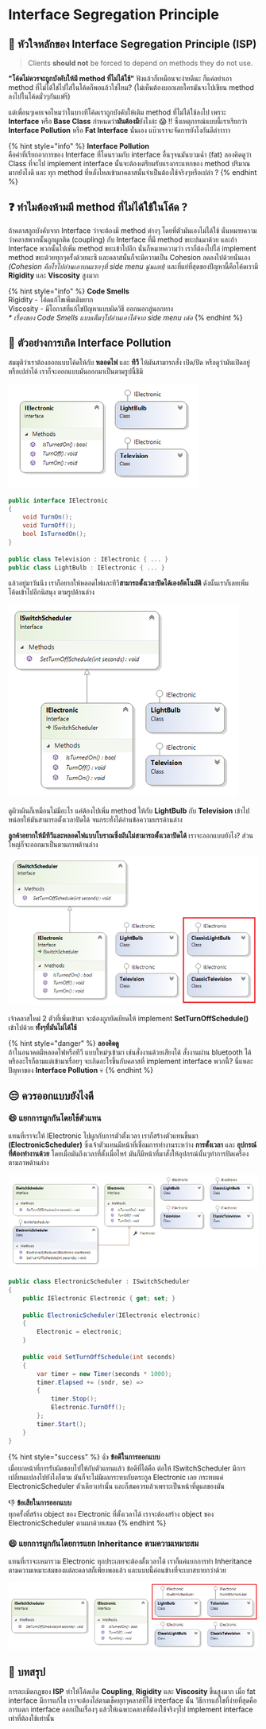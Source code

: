 # Interface Segregation Principle

## 👑 หัวใจหลักของ Interface Segregation Principle \(ISP\)

> Clients **should not** be forced to depend on methods they do not use.

**"โค้ดไม่ควรจะถูกบังคับให้มี method ที่ไม่ได้ใช้"** ฟังแล้วก็เหมือนจะง่ายดีนะ ก็แค่อย่าเอา method ที่ไม่ได้ใช่ไปใส่ในโค้ดก็พอแล้วใช่ไหม? \(ไม่เห็นต้องบอกเลยใครมันจะไปเขียน method ลงไปในโค้ดมั่วๆกันแฟร๊\) 

แต่เพื่อนๆเคยเจอไหมว่าในบางทีโค้ดเราถูกบังคับให้เติม method ที่ไม่ได้ใช้ลงไป เพราะ **Interface** หรือ **Base Class** กำหนดว่า**มันต้องมี**ยังไงล่ะ 😱 !! ซึ่งเหตุการณ์แบบนี้เราเรียกว่า **Interface Pollution** หรือ **Fat Interface** นั่นเอง แบ๊วเราจะจัดการยังไงกันดีล่าาาาา 

{% hint style="info" %}
**Interface Pollution**  
คือคำที่เรียกอาการของ Interface ที่โดนรวมกับ interface อื่นๆจนมันบวมฉ่ำ \(fat\) ลองคิดดูว่า Class ที่จะไป implement interface นั้นจะต้องเตรียมรับแรงกระแทกของ method ปริมาณมากยังไงดี และ ทุก method ที่หลั่งไหลเข้ามาคลาสนั้นจำเป็นต้องใช้จริงๆหรือเปล่า ?
{% endhint %}

## ❓ ทำไมต้องห้ามมี method ที่ไม่ได้ใช้ในโค้ด ?

ถ้าคลาสถูกบังคับจาก Interface ว่าจะต้องมี method ต่างๆ โดยที่ตัวมันเองไม่ได้ใช้ นั่นหมายความว่าคลาสพวกนั้นถูกผูกติด \(coupling\) กับ Interface ที่มี method ขยะปนมาด้วย และถ้า Interface พวกนั้นไปเพิ่ม method ขยะเข้าไปอีก นั่นก็หมายความว่า เราก็ต้องไปไล่ implement method ขยะด้วยทุกๆครั้งด้วยนะซิ และคลาสนั้นก็จะมีความเป็น Cohesion ลดลงไปด้วยนั่นเอง _\(Cohesion คือไรไปอ่านเอาบนแรกๆที่ side menu นู่นเลย\)_ และที่แย่ที่สุดของปัญหานี้คือโค้ดเรามี **Rigidity** และ **Viscosity** สูงมาก

{% hint style="info" %}
**Code Smells**  
Rigidity - โค้ดแก้ไขเพิ่มเติมยาก  
Viscosity - มีโอกาสที่แก้ไขปัญหาแบบผิดวิธี ออกนอกลู่นอกทาง  
_\* เรื่องของ Code Smells แบบเต็มๆไปอ่านเอาได้จาก side menu เด้อ_
{% endhint %}

## 🥶 ตัวอย่างการเกิด Interface Pollution

สมมุติว่าเราต้องออกแบบโค้ดให้กับ **หลอดไฟ** และ **ทีวี** ให้มันสามารถสั่ง เปิด/ปิด หรือดูว่ามันเปิดอยู่หรือเปล่าได้ เราก็จะออกแบบมันออกมาเป็นตามรูปนี้ชิมิ

![](../../.gitbook/assets/image%20%2885%29.png)

```csharp
public interface IElectronic
{
    void TurnOn();
    void TurnOff();
    bool IsTurnedOn();
}

public class Television : IElectronic { ... }
public class LightBulb : IElectronic { ... }
```

แล้วอยู่มาวันนึง เราก็อยากให้หลอดไฟและทีวี**สามารถตั้งเวลาปิดได้เองอัตโนมัติ** ดังนั้นเราก็เลยเพิ่มโค้ดเข้าไปอีกนิสนุง ตามรูปด้านล่าง

![](../../.gitbook/assets/image%20%2871%29.png)

ดูผิวเผินก็เหมือนไม่มีอะไร แค่ต้องไปเพิ่ม method ให้กับ **LightBulb** กับ **Television** เข้าไปหน่อยให้มันสามารถตั้งเวลาปิดได้ จนกระทั่งได้อ่านข้อความบรรด้านล่าง

**ลูกค้าอยากให้มีทีวีและหลอดไฟแบบโบราณซึ่งมันไม่สามารถตั้งเวลาปิดได้** เราจะออกแบบยังไง? ส่วนใหญ่ก็จะออกมาเป็นตามภาพด้านล่าง

![](../../.gitbook/assets/image%20%2877%29.png)

เจ้าคลาสใหม่ 2 ตัวที่เพิ่มเข้ามา จะต้องถูกยัดเยียดให้ implement **SetTurnOffSchedule\(\)** เข้าไปด้วย **ทั้งๆที่มันไม่ได้ใช้**

{% hint style="danger" %}
**ลองคิดดู**  
ถ้าในอนาคตมีหลอดไฟหรือทีวี แบบใหม่ๆเข้ามา เช่นสั่งงานด้วยเสียงได้ สั่งงานผ่าน bluetooth ได้ หรืออะไรก็ตามแต่เข้ามาเรื่อยๆ จะเกิดอะไรขึ้นกับคลาสที่ implement interface พวกนี้? นี่แหละปัญหาของ **Interface Pollution** 💀
{% endhint %}

## 😒 **ควรออกแบบยังไงดี**

### 😄 แยกการผูกกันโดยใช้ตัวแทน

แทนที่เราจะให้ IElectronic ไปผูกกับการตัวตั้งเวลา เราก็สร้างตัวแทนขึ้นมา **\(ElectronicScheduler\)** ซึ่งเจ้าตัวแทนมีหน้าที่เชื่อมการทำงานระหว่าง **การตั้งเวลา** และ **อุปกรณ์ที่ต้องทำงานด้วย** โดยเมื่อมันถึงเวลาที่ตั้งเมื่อไหร่ มันก็มีหน้าที่มาสั่งให้อุปกรณ์นั้นๆทำการปิดเครื่อง ตามภาพด้านล่าง

![](../../.gitbook/assets/image.png)

```csharp
public class ElectronicScheduler : ISwitchScheduler
{
    public IElectronic Electronic { get; set; }

    public ElectronicScheduler(IElectronic electronic)
    {
        Electronic = electronic;
    }

    public void SetTurnOffSchedule(int seconds)
    {
        var timer = new Timer(seconds * 1000);
        timer.Elapsed += (sndr, se) =>
        {
            timer.Stop();
            Electronic.TurnOff();
        };
        timer.Start();
    }
}
```

{% hint style="success" %}
👍 **ข้อดีในการออกแบบ**  
เมื่อยกหน้าที่การรับผิดชอบไปให้กับตัวแทนแล้ว ข้อดีที่ได้คือ ต่อให้ ISwitchScheduler มีการเปลี่ยนแปลงไปยังไงก็ตาม มันก็จะไม่มีผลกระทบกับตระกูล Electronic เลย กระทบแค่ ElectronicScheduler ตัวเดียวเท่านั้น และก็สมควรแล้วเพราะเป็นหน้าที่ดูแลของมัน  
  
👎 **ข้อเสียในการออกแบบ**  
ทุกครั้งที่สร้าง object ของ Electronic ที่ตั้งเวลาได้ เราจะต้องสร้าง object ของ ElectronicScheduler ตามมาด้วยเสมอ
{% endhint %}

### 😄 แยกการผูกกันโดยการแยก Inheritance ตามความเหมาะสม

แทนที่เราจะเหมารวม Electronic ทุกประเภทจะต้องตั้งเวลาได้ เราก็แค่แยกการทำ Inheritance ตามความเหมาะสมของแต่ละคลาสก็เพียงพอแล้ว และแบบนี้ค่อนข้างที่จะเบาสบายกว่าด้วย

![](../../.gitbook/assets/image%20%284%29.png)

## 🎯 บทสรุป

การละเมิดกฏของ **ISP** ทำให้โค้ดเกิด **Coupling**, **Rigidity** และ **Viscosity** ขึ้นสูงมาก เมื่อ fat interface มีการแก้ไข เราจะต้องไล่ตามเช็คทุกๆคลาสที่ใช้ interface นั้น วิธีการแก้ไขที่ง่ายที่สุดคือการแตก interface ออกเป็นเรื่องๆ แล้วให้เฉพาะคลาสที่ต้องใช้จริงๆไป implement interface เท่าที่ต้องใช้เท่านั้น

